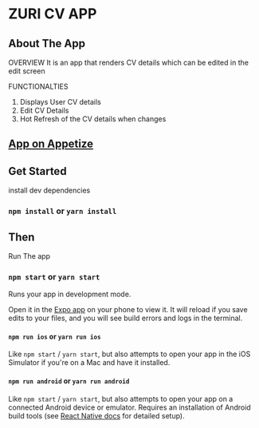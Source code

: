 # ZURI CV APP

## About The App

OVERVIEW
It is an app that renders CV details which can be edited in the edit screen

FUNCTIONALTIES
1. Displays User CV details
2. Edit CV Details
3. Hot Refresh of the CV details when changes

## [App on Appetize](https://appetize.io/app/vpzhg573eznd2zz4uwvgunlu34?device=pixel4&osVersion=11.0&scale=75) 

## Get Started

install dev dependencies

### `npm install` or `yarn install`

## Then

Run The app

### `npm start` or `yarn start`

Runs your app in development mode.

Open it in the [Expo app](https://expo.io) on your phone to view it. It will reload if you save edits to your files, and you will see build errors and logs in the terminal.

#### `npm run ios` or `yarn run ios`

Like `npm start` / `yarn start`, but also attempts to open your app in the iOS Simulator if you're on a Mac and have it installed.

#### `npm run android` or `yarn run android`

Like `npm start` / `yarn start`, but also attempts to open your app on a connected Android device or emulator. Requires an installation of Android build tools (see [React Native docs](https://facebook.github.io/react-native/docs/getting-started.html) for detailed setup).
